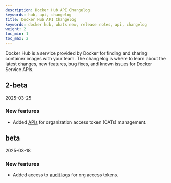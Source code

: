 ```yaml
---
description: Docker Hub API Changelog
keywords: hub, api, changelog
title: Docker Hub API Changelog
keywords: docker hub, whats new, release notes, api, changelog
weight: 2
toc_min: 1
toc_max: 2
---
```


Docker Hub is a service provided by Docker for finding and sharing container images with your team.
The changelog is where to learn about the latest changes, new features, bug fixes, and known issues for Docker Service APIs.

## 2-beta

2025-03-25

### New features

- Added [APIs](/reference/api/hub/latest/#tag/org-access-tokens) for organization access token (OATs) management.

## beta

2025-03-18

### New features

- Added access to [audit logs](/reference/api/hub/latest/#tag/audit-logs) for org access tokens.
